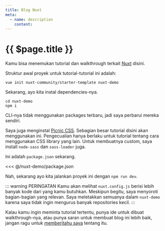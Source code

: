 ```yaml
---
title: Blog Nuxt
meta:
  - name: description
    content: 
---
```


# {{ $page.title }}

Kamu bisa menemukan tutorial dan walkthrough terkait [Nuxt](https://nuxtjs.org/) disini.

Struktur awal proyek untuk tutorial-tutorial ini adalah:

`vue init nuxt-community/starter-template nuxt-demo`

Sekarang, ayo kita instal dependencies-nya.

```bash{2}
cd nuxt-demo
npm i
```

CLI-nya tidak menggunakan packages terbaru, jadi saya perbarui mereka sendiri.

Saya juga menginstal [Picnic CSS](https://github.com/franciscop/picnic). Sebagian besar tutorial disini akan menggunakan ini. Pengecualian hanya berlaku untuk tutorial tentang cara menggunakan CSS library yang lain. Untuk membuatnya custom, saya install `node-sass` dan `sass-loader` juga.

Ini adalah `package.json` sekarang.

<<< @/nuxt-demo/package.json

Nah, sekarang ayo kita jalankan proyek ini dengan `npm run dev`.

::: warning PERINGATAN
Kamu akan melihat `nuxt.config.js` berisi lebih banyak kode dari yang kamu butuhkan. Meskipun begitu, saya menyoroti bagian-bagian yang relevan. Saya meletakkan semuanya dalam `nuxt-demo` karena saya tidak ingin mengurus banyak repositories kecil.
:::

Kalau kamu ingin meminta tutorial tertentu, punya ide untuk dibuat walkthrough-nya, atau punya saran untuk membuat blog ini lebih baik, jangan ragu untuk [memberitahu saya](mailto:yasmin@yasminzy.com) tentang itu.
